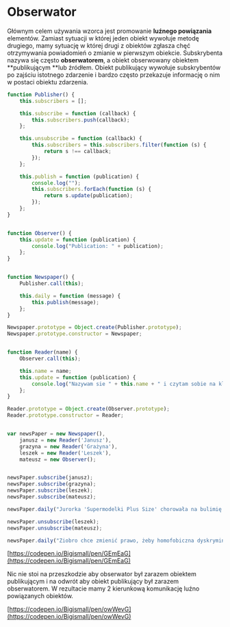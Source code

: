 # Obserwator

Głównym celem używania wzorca jest promowanie **luźnego powiązania** elementów. Zamiast sytuacji w której jeden obiekt wywołuje metodę drugiego, mamy sytuację  w której drugi z obiektów zgłasza chęć otrzymywania powiadomień o zmianie w pierwszym obiekcie. Subskrybenta nazywa się  często **obserwatorem**, a obiekt obserwowany obiektem **publikującym **lub źródłem. Obiekt publikujący wywołuje subskrybentów po zajściu istotnego zdarzenie i bardzo często przekazuje informację o nim w postaci obiektu zdarzenia.

```js
function Publisher() {
    this.subscribers = [];

    this.subscribe = function (callback) {
        this.subscribers.push(callback);
    };

    this.unsubscribe = function (callback) {
        this.subscribers = this.subscribers.filter(function (s) {
            return s !== callback;
        });
    };

    this.publish = function (publication) {
        console.log("");
        this.subscribers.forEach(function (s) {
            return s.update(publication);
        });
    };
}


function Observer() {
    this.update = function (publication) {
        console.log("Publication: " + publication);
    };
}


function Newspaper() {
    Publisher.call(this);

    this.daily = function (message) {
        this.publish(message);
    };
}

Newspaper.prototype = Object.create(Publisher.prototype);
Newspaper.prototype.constructor = Newspaper;


function Reader(name) {
    Observer.call(this);

    this.name = name;
    this.update = function (publication) {
        console.log("Nazywam sie " + this.name + " i czytam sobie na klopie: " + publication);
    };
}

Reader.prototype = Object.create(Observer.prototype);
Reader.prototype.constructor = Reader;


var newsPaper = new Newspaper(),
    janusz = new Reader('Janusz'),
    grazyna = new Reader('Grażyna'),
    leszek = new Reader('Leszek'),
    mateusz = new Observer();


newsPaper.subscribe(janusz);
newsPaper.subscribe(grazyna);
newsPaper.subscribe(leszek);
newsPaper.subscribe(mateusz);

newsPaper.daily("Jurorka 'Supermodelki Plus Size' chorowała na bulimię! 'Nienawidziłam swojego ciała'");

newsPaper.unsubscribe(leszek);
newsPaper.unsubscribe(mateusz);

newsPaper.daily("Ziobro chce zmienić prawo, żeby homofobiczna dyskryminacja była legalna!");

```

[https://codepen.io/Bigismall/pen/GEmEaG](https://codepen.io/Bigismall/pen/GEmEaG)

Nic nie stoi na przeszkodzie aby obserwator był zarazem obiektem publikującym i na odwrót aby obiekt publikujący był zarazem obserwatorem. W rezultacie mamy  2 kierunkową komunikację luźno powiązanych obiektów.

[https://codepen.io/Bigismall/pen/owWevG](https://codepen.io/Bigismall/pen/owWevG)

